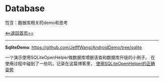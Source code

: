 # Database

包含：数据库相关的demo和思考

[<==返回首页==](https://github.com/JefffWang/AndroidDemo)

---

**SqliteDemo**: https://github.com/JefffWang/AndroidDemo/tree/sqlite

一个演示使用SQLiteOpenHelper做数据库增删该查和数据库升级的小例子。 在使用过程中碰到了一些坑，记录在这篇博客里，
[使用SQLiteOpenHelper的正确姿势](http://blog.csdn.net/caixiaowang/article/details/73065741)

---
